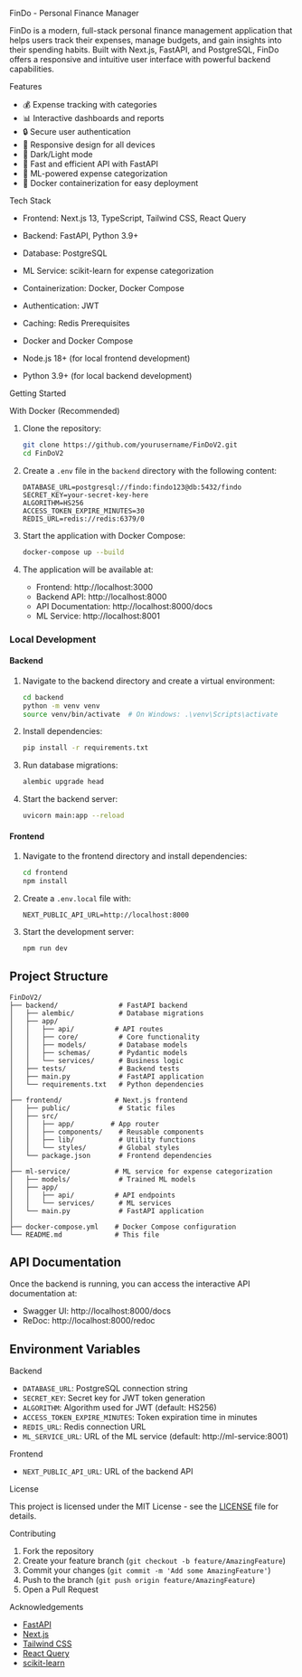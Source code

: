 FinDo - Personal Finance Manager

FinDo is a modern, full-stack personal finance management application that helps users track their expenses, manage budgets, and gain insights into their spending habits. Built with Next.js, FastAPI, and PostgreSQL, FinDo offers a responsive and intuitive user interface with powerful backend capabilities.

Features

- 💰 Expense tracking with categories
- 📊 Interactive dashboards and reports
- 🔒 Secure user authentication
- 📱 Responsive design for all devices
- 🎨 Dark/Light mode
- 🚀 Fast and efficient API with FastAPI
- 🧠 ML-powered expense categorization
- 🐳 Docker containerization for easy deployment

Tech Stack

- Frontend: Next.js 13, TypeScript, Tailwind CSS, React Query
- Backend: FastAPI, Python 3.9+
- Database: PostgreSQL
- ML Service: scikit-learn for expense categorization
- Containerization: Docker, Docker Compose
- Authentication: JWT
- Caching: Redis
 Prerequisites

- Docker and Docker Compose
- Node.js 18+ (for local frontend development)
- Python 3.9+ (for local backend development)

 Getting Started

 With Docker (Recommended)

1. Clone the repository:
   ```bash
   git clone https://github.com/yourusername/FinDoV2.git
   cd FinDoV2
   ```

2. Create a `.env` file in the `backend` directory with the following content:
   ```env
   DATABASE_URL=postgresql://findo:findo123@db:5432/findo
   SECRET_KEY=your-secret-key-here
   ALGORITHM=HS256
   ACCESS_TOKEN_EXPIRE_MINUTES=30
   REDIS_URL=redis://redis:6379/0
   ```

3. Start the application with Docker Compose:
   ```bash
   docker-compose up --build
   ```

4. The application will be available at:
   - Frontend: http://localhost:3000
   - Backend API: http://localhost:8000
   - API Documentation: http://localhost:8000/docs
   - ML Service: http://localhost:8001

### Local Development

#### Backend

1. Navigate to the backend directory and create a virtual environment:
   ```bash
   cd backend
   python -m venv venv
   source venv/bin/activate  # On Windows: .\venv\Scripts\activate
   ```

2. Install dependencies:
   ```bash
   pip install -r requirements.txt
   ```

3. Run database migrations:
   ```bash
   alembic upgrade head
   ```

4. Start the backend server:
   ```bash
   uvicorn main:app --reload
   ```

#### Frontend

1. Navigate to the frontend directory and install dependencies:
   ```bash
   cd frontend
   npm install
   ```

2. Create a `.env.local` file with:
   ```env
   NEXT_PUBLIC_API_URL=http://localhost:8000
   ```

3. Start the development server:
   ```bash
   npm run dev
   ```

## Project Structure

```
FinDoV2/
├── backend/               # FastAPI backend
│   ├── alembic/           # Database migrations
│   ├── app/
│   │   ├── api/          # API routes
│   │   ├── core/          # Core functionality
│   │   ├── models/        # Database models
│   │   ├── schemas/       # Pydantic models
│   │   └── services/      # Business logic
│   ├── tests/             # Backend tests
│   ├── main.py            # FastAPI application
│   └── requirements.txt   # Python dependencies
│
├── frontend/             # Next.js frontend
│   ├── public/            # Static files
│   ├── src/
│   │   ├── app/         # App router
│   │   ├── components/    # Reusable components
│   │   ├── lib/           # Utility functions
│   │   └── styles/        # Global styles
│   └── package.json       # Frontend dependencies
│
├── ml-service/           # ML service for expense categorization
│   ├── models/            # Trained ML models
│   ├── app/
│   │   ├── api/          # API endpoints
│   │   └── services/      # ML services
│   └── main.py            # FastAPI application
│
├── docker-compose.yml    # Docker Compose configuration
└── README.md             # This file
```

## API Documentation

Once the backend is running, you can access the interactive API documentation at:
- Swagger UI: http://localhost:8000/docs
- ReDoc: http://localhost:8000/redoc

## Environment Variables

 Backend

- `DATABASE_URL`: PostgreSQL connection string
- `SECRET_KEY`: Secret key for JWT token generation
- `ALGORITHM`: Algorithm used for JWT (default: HS256)
- `ACCESS_TOKEN_EXPIRE_MINUTES`: Token expiration time in minutes
- `REDIS_URL`: Redis connection URL
- `ML_SERVICE_URL`: URL of the ML service (default: http://ml-service:8001)

Frontend

- `NEXT_PUBLIC_API_URL`: URL of the backend API

 License

This project is licensed under the MIT License - see the [LICENSE](LICENSE) file for details.

 Contributing

1. Fork the repository
2. Create your feature branch (`git checkout -b feature/AmazingFeature`)
3. Commit your changes (`git commit -m 'Add some AmazingFeature'`)
4. Push to the branch (`git push origin feature/AmazingFeature`)
5. Open a Pull Request

Acknowledgements

- [FastAPI](https://fastapi.tiangolo.com/)
- [Next.js](https://nextjs.org/)
- [Tailwind CSS](https://tailwindcss.com/)
- [React Query](https://tanstack.com/query)
- [scikit-learn](https://scikit-learn.org/)

